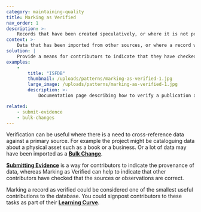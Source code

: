 ```yaml
---
category: maintaining-quality
title: Marking as Verified
nav_order: 1
description: >-
    Records that have been created speculatively, or where it is not possible at the time to **[Submit Evidence](/patterns/maintaining-quality/submit-evidence)** need to be validated.
context: >-
    Data that has been imported from other sources, or where a record which has been created by one contributor can be validated by another.
solution: |
    Provide a means for contributors to indicate that they have checked or reviewed a record.
examples:
    -
        title: "ISFDB"
        thumbnail: /uploads/patterns/marking-as-verified-1.jpg
        large_image: /uploads/patterns/marking-as-verified-1.jpg
        description: >-
            Documentation page describing how to verify a publication and how it helps the database

related:
    - submit-evidence
    - bulk-changes
---
```


Verification can be useful where there is a need to cross-reference data against a primary source. For example the project might be cataloguing data about a physical asset such as a book or a business. Or a lot of data may have been imported as a **[Bulk Change](/patterns/editing/bulk-changes)**.

**[Submitting Evidence](/patterns/maintaining-quality/submit-evidence)** is a way for contributors to indicate the provenance of data, whereas Marking as Verified can help to indicate that other contributors have checked that the sources or observations are correct.

Marking a record as verified could be considered one of the smallest useful contributions to the database. You could signpost contributors to these tasks as part of their **[Learning Curve](/patterns/community-management/learning-curve)**.
